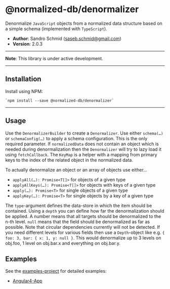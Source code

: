 # @normalized-db/denormalizer

Denormalize `JavaScript` objects from a normalized data structure based on a simple schema 
(implemented with `TypeScript`).

 - **Author**: Sandro Schmid ([saseb.schmid@gmail.com](<mailto:saseb.schmid@gmail.com>))
 - **Version**: 2.0.3

---

**Note**: This library is under active development.

---

## Installation

Install using NPM:

    `npm install --save @normalized-db/denormalizer`

---

## Usage

Use the `DenormalizerBuilder` to create a `Denormalizer`. Use either `schema(…)` or `schemaConfig(…)` to apply a 
schema configuration. This is the only required parameter. If `normalizedData` does not contain an object which is
needed during denormalization then the `Denormalizer` will try to lazy load it using `fetchCallback`. The `KeyMap`
is a helper with a mapping from primary keys to the index of the related object in the normalized data.

To actually denormalize an object or an array of objects use either…

 - `applyAll(…): Promise<T[]>` for objects of a given type
 - `applyAllKeys(…): Promise<T[]>` for objects with keys of a given type
 - `apply(…): Promise<T>` for single objects of a given type
 - `applyKey(…): Promise<T>` for single objects by a key of a given type
 
The `type`-argument defines the data-store in which the item should be contained. Using a `depth` you can define
how far the denormalization should be applied. A number means that all targets should be denormalized to the n-th level.
`null` means that the field should be denormalized as far as possible. Note that circular dependencies currently will
not be detected. If you need different levels for various fields then use a `Depth`-object like 
e.g. `{ foo: 3, bar: { x: 1, y: null }`. This would denormalize up to 3 levels on obj.foo, 1 level on obj.bar.x and
everything on obj.bar.y.

## Examples

See the [examples-project](https://github.com/normalized-db/examples) for detailed examples:

 - [Angular4-App](https://github.com/normalized-db/examples/tree/master/angular-demo)
